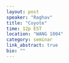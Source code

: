 ```yaml
---
layout: post
speaker: "Raghav"
title: "Coyote"
time: 12p EST
location: "WANG 1004"
category: seminar
link_abstract: true
bio: ""
---
```

